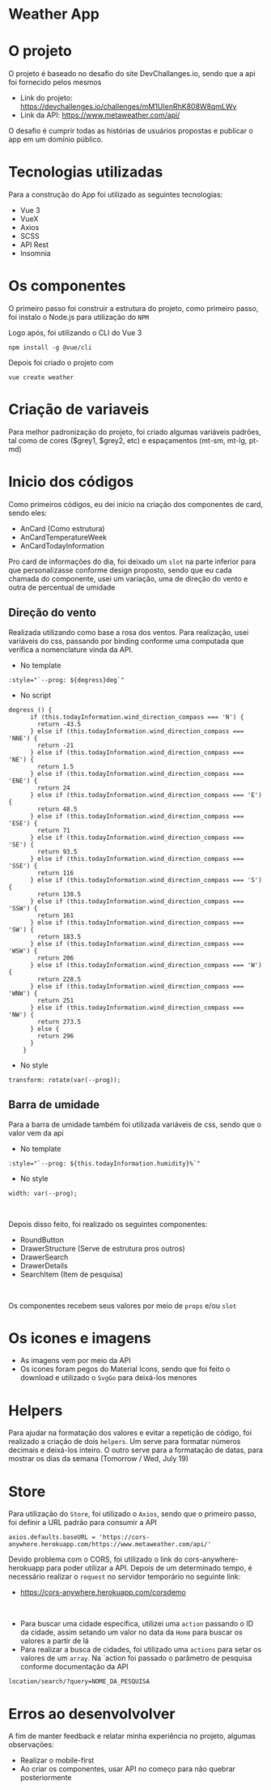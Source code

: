 # Weather App
# O projeto
O projeto é baseado no desafio do site DevChallanges.io, sendo que a api foi fornecido pelos mesmos

- Link do projeto: https://devchallenges.io/challenges/mM1UIenRhK808W8qmLWv
- Link da API: https://www.metaweather.com/api/

O desafio é cumprir todas as histórias de usuários propostas e publicar o app em um domínio público.

# Tecnologias utilizadas
Para a construção do App foi utilizado as seguintes tecnologias:
- Vue 3
- VueX
- Axios
- SCSS
- API Rest
- Insomnia

# Os componentes
O primeiro passo foi construir a estrutura do projeto, como primeiro passo, foi instalo o Node.js para utilização do `NPM`

Logo após, foi utilizando o CLI do Vue 3
```
npm install -g @vue/cli
```

Depois foi criado o projeto com
```
vue create weather
```

# Criação de variaveis
Para melhor padronização do projeto, foi criado algumas variáveis padrões, tal como de cores ($grey1, $grey2, etc) e espaçamentos (mt-sm, mt-lg, pt-md)

# Inicio dos códigos
Como primeiros códigos, eu dei início na criação dos componentes de card, sendo eles:
- AnCard (Como estrutura)
- AnCardTemperatureWeek
- AnCardTodayInformation

Pro card de informações do dia, foi deixado um `slot` na parte inferior para que personalizasse conforme design proposto, sendo que eu cada chamada do componente, usei um variação, uma de direção do vento e outra de percentual de umidade

## Direção do vento
Realizada utilizando como base a rosa dos ventos. Para realização, usei variáveis do css, passando por binding conforme uma computada que verifica a nomenclature vinda da API.

- No template
```
:style="`--prog: ${degress}deg`"
```

- No script
```
degress () {
      if (this.todayInformation.wind_direction_compass === 'N') {
        return -43.5
      } else if (this.todayInformation.wind_direction_compass === 'NNE') {
        return -21
      } else if (this.todayInformation.wind_direction_compass === 'NE') {
        return 1.5
      } else if (this.todayInformation.wind_direction_compass === 'ENE') {
        return 24
      } else if (this.todayInformation.wind_direction_compass === 'E') {
        return 48.5
      } else if (this.todayInformation.wind_direction_compass === 'ESE') {
        return 71
      } else if (this.todayInformation.wind_direction_compass === 'SE') {
        return 93.5
      } else if (this.todayInformation.wind_direction_compass === 'SSE') {
        return 116
      } else if (this.todayInformation.wind_direction_compass === 'S') {
        return 138.5
      } else if (this.todayInformation.wind_direction_compass === 'SSW') {
        return 161
      } else if (this.todayInformation.wind_direction_compass === 'SW') {
        return 183.5
      } else if (this.todayInformation.wind_direction_compass === 'WSW') {
        return 206
      } else if (this.todayInformation.wind_direction_compass === 'W') {
        return 228.5
      } else if (this.todayInformation.wind_direction_compass === 'WNW') {
        return 251
      } else if (this.todayInformation.wind_direction_compass === 'NW') {
        return 273.5
      } else {
        return 296
      }
    }
```

- No style
```
transform: rotate(var(--prog));
```

## Barra de umidade
Para a barra de umidade também foi utilizada variáveis de css, sendo que o valor vem da api

- No template
```
:style="`--prog: ${this.todayInformation.humidity}%`"
```

- No style
```
width: var(--prog);
```

<br>

Depois disso feito, foi realizado os seguintes componentes:
- RoundButton
- DrawerStructure (Serve de estrutura pros outros)
- DrawerSearch
- DrawerDetails
- SearchItem (Item de pesquisa)

<br>

Os componentes recebem seus valores por meio de `props` e/ou `slot`

# Os icones e imagens
- As imagens vem por meio da API
- Os icones foram pegos do Material Icons, sendo que foi feito o download e utilizado o `SvgGo` para deixá-los menores

# Helpers
Para ajudar na formatação dos valores e evitar a repetição de código, foi realizado a criação de dois `helpers`. Um serve para formatar números decimais e deixá-los inteiro. O outro serve para a formatação de datas, para mostrar os dias da semana (Tomorrow / Wed, July 19)

# Store
Para utilização do `Store`, foi utilizado o `Axios`, sendo que o primeiro passo, foi definir a URL padrão para consumir a API
```
axios.defaults.baseURL = 'https://cors-anywhere.herokuapp.com/https://www.metaweather.com/api/'
```

Devido problema com o CORS, foi utilizado o link do cors-anywhere-herokuapp para poder utilizar a API. Depois de um determinado tempo, é necessário realizar o `request` no servidor temporário no seguinte link:
- https://cors-anywhere.herokuapp.com/corsdemo

<br>

- Para buscar uma cidade específica, utilizei uma `action` passando o ID da cidade, assim setando um valor no data da `Home` para buscar os valores a partir de lá
- Para realizar a busca de cidades, foi utilizado uma `actions` para setar os valores de um `array`. Na `action foi passado o parâmetro de pesquisa conforme documentação da API
```
location/search/?query=NOME_DA_PESQUISA
```

# Erros ao desenvolvolver
A fim de manter feedback e relatar minha experiência no projeto, algumas observações:
- Realizar o mobile-first
- Ao criar os componentes, usar API no começo para não quebrar posteriormente